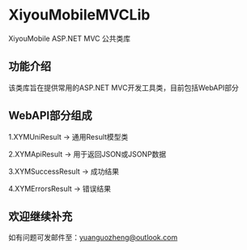 # XiyouMobileMVCLib
XiyouMobile ASP.NET MVC 公共类库

## 功能介绍
该类库旨在提供常用的ASP.NET MVC开发工具类，目前包括WebAPI部分

## WebAPI部分组成
1.XYMUniResult -> 通用Result模型类

2.XYMApiResult -> 用于返回JSON或JSONP数据

3.XYMSuccessResult -> 成功结果

4.XYMErrorsResult -> 错误结果

## 欢迎继续补充
如有问题可发邮件至：yuanguozheng@outlook.com
